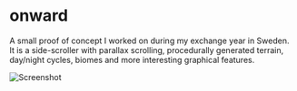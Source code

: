 # onward

A small proof of concept I worked on during my exchange year in Sweden. It is a side-scroller with parallax scrolling, procedurally generated terrain, day/night cycles, biomes and more interesting graphical features.

![Screenshot](https://jellepelgrims.com/img/onward.png)
